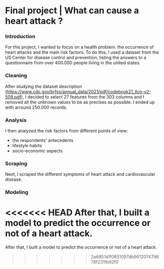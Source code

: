 # Final project | What can cause a heart attack ?

### Introduction

For this project, I wanted to focus on a health problem: the occurrence of heart attacks and the main risk factors.
To do this, I used a dataset from the US Center for disease control and prevention, listing the answers to a questionnaire from over 400.000 people living in the united states.

### Cleaning

After studying the dataset description (https://www.cdc.gov/brfss/annual_data/2021/pdf/codebook21_llcp-v2-508.pdf), I decided to select 27 features from the 303 columns and I removed all the unknown values to be as precises as possible. I ended up with arround 250.000 records.

### Analysis

I then analyzed the risk factors from different points of view:
- the respondents' antecedents
- lifestyle habits
- socio-economic aspects

### Scraping

Next, I scraped the different symptoms of heart attack and cardiovascular disease.

### Modeling

<<<<<<< HEAD
After that, I built a model to predict the occurrence or not of a heart attack.
=======
After that, I built a model to predict the occurrence or not of a heart attack.
>>>>>>> 2a6851a1f0851097db661207479678f231fb92f0
